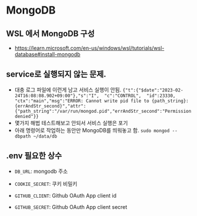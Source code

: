 # MongoDB

## WSL 에서 MongoDB 구성

- https://learn.microsoft.com/en-us/windows/wsl/tutorials/wsl-database#install-mongodb

## service로 실행되지 않는 문제.

- 대충 로그 파일에 이런게 남고 서비스 실행이 안됨.
  `{"t":{"$date":"2023-02-24T16:08:08.902+09:00"},"s":"I",  "c":"CONTROL",  "id":23330,   "ctx":"main","msg":"ERROR: Cannot write pid file to {path_string}: {errAndStr_second}","attr":{"path_string":"/var/run/mongod.pid","errAndStr_second":"Permission denied"}}`
- 몇가지 해법 테스트해보고 안되서 서비스 실행은 포기
- 아래 명령어로 작업하는 동안만 MongoDB를 띄워놓고 함.
  `sudo mongod --dbpath ~/data/db`

## .env 필요한 상수

- `DB_URL`: mongodb 주소

- `COOKIE_SECRET`: 쿠키 비밀키

- `GITHUB_CLIENT`: Github OAuth App client id

- `GITHUB_SECRET`: Github OAuth App client secret
